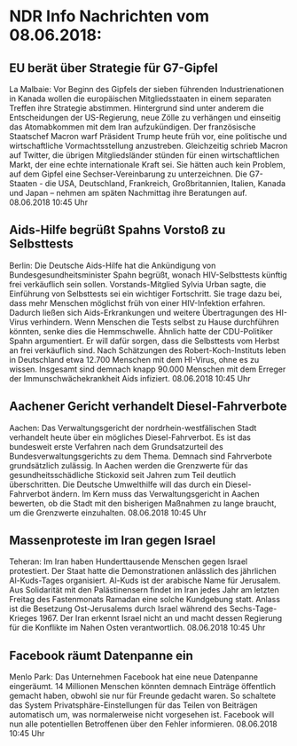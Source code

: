 # NDR Info Nachrichten vom 08.06.2018:


## EU berät über Strategie für G7-Gipfel
La Malbaie: Vor Beginn des Gipfels der sieben führenden Industrienationen in Kanada wollen die europäischen Mitgliedsstaaten in einem separaten Treffen ihre Strategie abstimmen. Hintergrund sind unter anderem die Entscheidungen der US-Regierung, neue Zölle zu verhängen und einseitig das Atomabkommen mit dem Iran aufzukündigen. Der französische Staatschef Macron warf Präsident Trump heute früh vor, eine politische und wirtschaftliche Vormachtsstellung anzustreben. Gleichzeitig schrieb Macron auf Twitter, die übrigen Mitgliedsländer stünden für einen wirtschaftlichen Markt, der eine echte internationale Kraft sei. Sie hätten auch kein Problem, auf dem Gipfel eine Sechser-Vereinbarung zu unterzeichnen. Die G7-Staaten - die USA, Deutschland, Frankreich, Großbritannien, Italien, Kanada und Japan – nehmen am späten Nachmittag ihre Beratungen auf. 08.06.2018 10:45 Uhr 

## Aids-Hilfe begrüßt Spahns Vorstoß zu Selbsttests
Berlin:	Die Deutsche Aids-Hilfe hat die Ankündigung von Bundesgesundheitsminister Spahn begrüßt, wonach HIV-Selbsttests künftig frei verkäuflich sein sollen. Vorstands-Mitglied Sylvia Urban sagte, die Einführung von Selbsttests sei ein wichtiger Fortschritt. Sie trage dazu bei, dass mehr Menschen möglichst früh von einer HIV-Infektion erfahren. Dadurch ließen sich Aids-Erkrankungen und weitere Übertragungen des HI-Virus verhindern. Wenn Menschen die Tests selbst zu Hause durchführen könnten, senke dies die Hemmschwelle. Ähnlich hatte der CDU-Politiker Spahn argumentiert. Er will dafür sorgen, dass die Selbsttests vom Herbst an frei verkäuflich sind. Nach Schätzungen des Robert-Koch-Instituts leben in Deutschland etwa 12.700 Menschen mit dem HI-Virus, ohne es zu wissen. Insgesamt sind demnach knapp 90.000 Menschen mit dem Erreger der Immunschwächekrankheit Aids infiziert. 08.06.2018 10:45 Uhr 

## Aachener Gericht verhandelt Diesel-Fahrverbote
Aachen:	Das Verwaltungsgericht der nordrhein-westfälischen Stadt verhandelt heute über ein mögliches Diesel-Fahrverbot. Es ist das bundesweit erste Verfahren nach dem Grundsatzurteil des Bundesverwaltungsgerichts zu dem Thema. Demnach sind Fahrverbote grundsätzlich zulässig. In Aachen werden die Grenzwerte für das gesundheitsschädliche Stickoxid seit Jahren zum Teil deutlich überschritten. Die Deutsche Umwelthilfe will das durch ein Diesel-Fahrverbot ändern. Im Kern muss das Verwaltungsgericht in Aachen bewerten, ob die Stadt mit den bisherigen Maßnahmen zu lange braucht, um die Grenzwerte einzuhalten. 08.06.2018 10:45 Uhr 

## Massenproteste im Iran gegen Israel
Teheran: Im Iran haben Hunderttausende Menschen gegen Israel protestiert. Der Staat hatte die Demonstrationen anlässlich des jährlichen Al-Kuds-Tages organisiert. Al-Kuds ist der arabische Name für Jerusalem. Aus Solidarität mit den Palästinensern findet im Iran jedes Jahr am letzten Freitag des Fastenmonats Ramadan eine solche Kundgebung statt. Anlass ist die Besetzung Ost-Jerusalems durch Israel während des Sechs-Tage-Krieges 1967. Der Iran erkennt Israel nicht an und macht dessen Regierung für die Konflikte im Nahen Osten verantwortlich. 08.06.2018 10:45 Uhr 

## Facebook räumt Datenpanne ein
Menlo Park:	Das Unternehmen Facebook hat eine neue Datenpanne eingeräumt. 14 Millionen Menschen könnten demnach Einträge öffentlich gemacht haben, obwohl sie nur für Freunde gedacht waren. So schaltete das System Privatsphäre-Einstellungen für das Teilen von Beiträgen automatisch um, was normalerweise nicht vorgesehen ist. Facebook will nun alle potentiellen Betroffenen über den Fehler informieren. 08.06.2018 10:45 Uhr 

